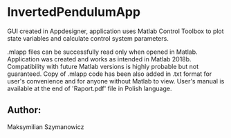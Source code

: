 # InvertedPendulumApp
GUI created in Appdesigner, application uses Matlab Control Toolbox to plot state variables and calculate control system parameters.

.mlapp files can be successfully read only when opened in Matlab.  Application was created and works as intended in Matlab 2018b. Compatibility with future Matlab versions is highly probable but not guaranteed. Copy of .mlapp code has been also added in .txt format for user's convenience and for anyone without Matlab to view. User's manual is available at the end of 'Raport.pdf' file in Polish language.

## Author:
Maksymilian Szymanowicz
